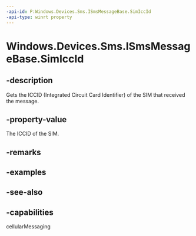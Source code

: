 ----api-id: P:Windows.Devices.Sms.ISmsMessageBase.SimIccId
-api-type: winrt property
---<!-- Property syntaxpublic string SimIccId { get; }--># Windows.Devices.Sms.ISmsMessageBase.SimIccId## -descriptionGets the ICCID (Integrated Circuit Card Identifier) of the SIM that received the message.## -property-valueThe ICCID of the SIM.## -remarks## -examples## -see-also## -capabilitiescellularMessaging